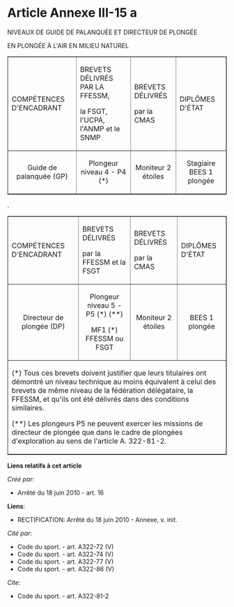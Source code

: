 # Article Annexe III-15 a

NIVEAUX DE GUIDE DE PALANQUÉE ET DIRECTEUR DE PLONGÉE

EN PLONGÉE À L'AIR EN MILIEU NATUREL

<table align="center" border="1" width="750">
  <tbody>
    <tr>
      <td>

COMPÉTENCES D'ENCADRANT

</td>
      <td>

BREVETS DÉLIVRÉS PAR LA FFESSM,

la FSGT, l'UCPA, l'ANMP et le SNMP

</td>
      <td>

BREVETS DÉLIVRÉS

par la CMAS

</td>
      <td>

DIPLÔMES D'ÉTAT

</td>
    </tr>
    <tr>
      <td align="center">

Guide de palanquée (GP)

</td>
      <td align="center">

Plongeur niveau 4 - P4 (*)

</td>
      <td align="center">

Moniteur 2 étoiles

</td>
      <td align="center">

Stagiaire BEES 1 plongée

</td>
    </tr>
  </tbody>
</table>

.

<table align="center" border="1" width="750">
  <tbody>
    <tr>
      <td>

COMPÉTENCES D'ENCADRANT

</td>
      <td>

BREVETS DÉLIVRÉS

par la FFESSM et la FSGT

</td>
      <td>

BREVETS DÉLIVRÉS

par la CMAS

</td>
      <td>

DIPLÔMES D'ÉTAT

</td>
    </tr>
    <tr>
      <td align="center">

Directeur de plongée (DP)

</td>
      <td align="center">

Plongeur niveau 5 - P5 (*) (**)

MF1 (*) FFESSM ou FSGT

</td>
      <td align="center">

Moniteur 2 étoiles

</td>
      <td align="center">

BEES 1 plongée 

</td>
    </tr>
    <tr>
      <td colspan="4">

(*) Tous ces brevets doivent justifier que leurs titulaires ont démontré un niveau technique au moins équivalent à celui des
brevets de même niveau de la fédération délégataire, la FFESSM, et qu'ils ont été délivrés dans des conditions similaires. 

(**) Les plongeurs P5 ne peuvent exercer les missions de directeur de plongée que dans le cadre de plongées d'exploration au
sens de l'article A. 322-81-2.

</td>
    </tr>
  </tbody>
</table>

**Liens relatifs à cet article**

_Créé par_:

  - Arrêté du 18 juin 2010 - art. 16

**Liens**:

  - RECTIFICATION: Arrêté du 18 juin 2010 -  Annexe, v. init.

_Cité par_:

  - Code du sport. - art. A322-72 (V)
  - Code du sport. - art. A322-74 (V)
  - Code du sport. - art. A322-77 (V)
  - Code du sport. - art. A322-86 (V)

_Cite_:

  - Code du sport. - art. A322-81-2
